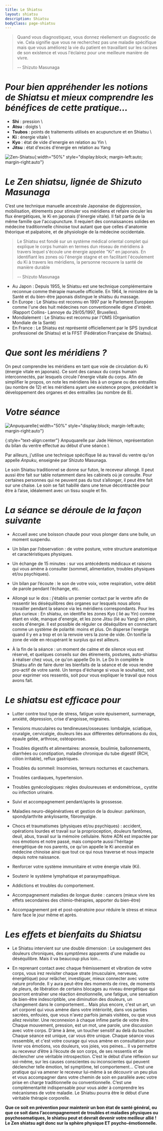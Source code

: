```yaml
---
title: Le Shiatsu
layout: shiatsu
description: Shiatsu
bodyClass: page-shiatsu
---
```


> Quand vous diagnostiquez, vous donnez réellement un diagnostic de vie. Cela signifie que vous ne recherchez pas une maladie spécifique mais que vous améliorez la vie du patient en travaillant sur les racines de son existence et vous l'éclairez pour une meilleure manière de vivre.
>
> -- Shizuto Masunaga

# *Pour bien appréhender les notions de Shiatsu et mieux comprendre les bénéfices de cette pratique...*

- **Shi** : pression \
- **Atsu** : doigts \
- **Tsubos** : points de traitements utilisés en acupuncture et en Shiatsu \
- **Ki** : énergie vitale \
- **Kyo** : état de vide d'energie en relation au Yin \
- **Jitsu** : état d'excès d'énergie en relation au Yang

![Zen-Shiatsu](/images/shiatsu/zenshiatsu.jpg){:width="50%" style="display:block; margin-left:auto; margin-right:auto"}

# *Le Zen shiatsu, lignée de Shizuto Masunaga*

C’est une technique manuelle ancestrale Japonaise de digipression, mobilisation, étirements pour stimuler vos méridiens et refaire circuler les flux énergétiques, le Ki en japonais (l'énergie vitale). Il fait partie de la même famille que l'accupuncture. Il requiert des connaissances solides en médecine traditionnelle chinoise tout autant que que celles d'anatomie théorique et palpatoire, et de physiologie de la médecine occidentale.

> Le Shiatsu est fondé sur un système médical oriental complet qui explique le corps humain en termes dun réseau de méridiens à travers lequel s'écoule une énergie appelée "Ki" en japonais. En identifiant les zones où l'énergie stagne et en facilitant l'écoulement du Ki à travers les méridiens, la personne recouvre la santé de manière durable
> 
> -- Shizuto Masunaga

- Au Japon : Depuis 1955, le Shiatsu est une technique complémentaire reconnue comme thérapie manuelle officielle. En 1964, le ministère de la Santé et du bien-être japonais distingue le shiatsu du massage. 
- En Europe : Le Shiatsu est reconnu en 1997 par le Parlement Européen comme l'une des huit médecines non conventionnelle digne d'intérêt. (Rapport Collins- Lannoye du 29/05/1997, Bruxelles).
- Mondialement : Le Shiatsu est reconnu par l'OMS (Organisation Mondiale de la Santé)
- En France : Le Shiatsu est représenté officiellement par le SPS (syndicat professionel de Shiatsu) et la FFST (Fédération Française de Shiatsu).

# *Que sont les méridiens ?*
On peut comprendre les méridiens en tant que voie de circulation du Ki (énergie vitale en japonais). Ce sont des canaux du corps humain interconnectés, par lesquels circule l'énergie vitale du corps. Afin de simplifier le propos, on note les méridiens liés à un organe ou des entrailles (au nombre de 12) et les méridiens ayant une existence propre, précédant le développement des organes et des entrailles (au nombre de 8).

# *Votre séance*

![Anpuquarelle](/images/shiatsu/anpuquarelle.jpg){:width="50%" style="display:block; margin-left:auto; margin-right:auto"}

{:style="text-align:center"}
Anpuquarelle par Jade Hémon, représentation du bilan du ventre effectué au début d'une séance.\

Par ailleurs, j'utilise une technique spécifique lié au travail du ventre qu'on appelle *Anpuku*,  enseignée par Shizuto Masunaga. 

Le soin Shiatsu traditionnel se donne sur futon, le receveur allongé. Il peut aussi être fait sur table notamment dans les cabinets où je consulte. Pour certaines personnes qui ne peuvent pas du tout s’allonger, il peut être fait sur une chaise. Le soin se fait habillé dans une tenue décontractée pour être à l’aise, idéalement avec un tissu souple et fin. 

# *La séance se déroule de la façon suivante*

- Accueil avec une boisson chaude pour vous plonger dans une bulle, un moment suspendu.

- Un bilan par l’observation : de votre posture, votre structure anatomique et caractéristiques physiques.

- Un échange de 15 minutes : sur vos antécédents médicaux et raisons qui vous amène à consulter (sommeil, alimentation, troubles physiques et/ou psychiques).

- Un bilan par l’écoute : le son de votre voix, votre respiration, votre débit de parole pendant l’échange, etc.

- Allongé sur le dos : j'établis un premier contact par le ventre afin de ressentir les déséquilibres des organes sur lesquels nous allons travailler pendant la séance via les méridiens correspondants.
Pour les plus curieux : En shiatsu, on identifie les zones Kyo ( lié au Yin) comme étant en vide, manque d'energie, et les zone Jitsu (lié au Yang) en plein, excès d'énergie. Il est possible de réguler ce déséqulibre en connectant comme un système de polarité: moins et plus. On disperse l'energie quand il y en a trop et on la renvoie vers la zone de vide. On tonifie la zone de vide en récupérant le surplus qui est ailleurs.

- À la fin de la séance : un moment de calme et de silence vous est réservé, et quelques conseils sur des étirements, postures, auto-shiatsu à réaliser chez vous, ce qu'on appelle Do In. Le Do In complète le Shiatsu afin de faire durer les bienfaits de la séance et de vous rendre pro-actif de votre santé. Un temps d'échange si vous le souhaitez, soit pour exprimer vos ressentis, soit pour vous expliquer le travail que nous avons fait.

# *Le shiatsu est efficace pour*

- Lutter contre tout type de stress, fatigue voire épuisement, surmenage, anxiété, dépression, crise d'angoisse, migraines.

- Tensions musculaires ou tendineuses/osseuses: lombalgie, sciatique, cruralgie, cervicalgie, douleurs liés aux différentes déformations du dos, épaule gelée, arthrose, ostéoporose.

- Troubles digestifs et alimentaires: anorexie, boulimie, ballonnements, diarrhées ou constipation, maladie chronique du tube digestif (RCH, côlon irritable), reflux gastriques.

- Troubles du sommeil: Insomnies, terreurs nocturnes et cauchemars.

- Troubles cardiaques, hypertension.

- Troubles gynécologiques: règles douloureuses et endométriose,, cystite ou infection urinaire.

- Suivi et accompagnement pendant/après la grossesse.

- Maladies neuro-dégénératives et gestion de la douleur: parkinson, spondylarthrite ankylosante, fibromyalgie.

- Chocs et traumatismes (physiques et/ou psychiques) : accident, opérations lourdes et travail sur la proprioception, douleurs fantômes, deuil, abus, travail sur la mémoire cellulaire.
Notre ADN est impactée par nos émotions et notre passé, mais comporte aussi l'héritage énergétique de nos parents, ce qu'on appelle le Ki ancestral en médecine chinoise ainsi que tout ce qui nous traverse et nous impacte depuis notre naissance.

- Renforcer votre système immunitaire et votre énergie vitale (Ki). 

- Soutenir le système lymphatique et parasympathique.

- Addictions et troubles du comportement.

- Accompagnement maladies de longue durée : cancers (mieux vivre les effets secondaires des chimio-thérapies, apporter du bien-être)

- Accompagnement pré et post-opératoire pour réduire le stress et mieux faire face le jour même et après.

# *Les effets et bienfaits du Shiatsu*

- Le Shiatsu intervient sur une double dimension : Le soulagement des douleurs chroniques, des *symptômes* apparents d'une maladie ou déséquilibre. Mais il va beaucoup plus loin... 

- En reprenant contact avec chaque frémissement et vibration de votre corps, vous irez revisiter chaque strate (musculaire, nerveuse, énergétique) pour relâcher, investiguer, mieux connecter avec votre nature profonde.  Il y aura peut-être des moments de rires, de moments de pleurs, de libération de certains blocages au niveau énergétique qui pourront entraîner une réaction émotionnelle, une fatigue, une sensation de bien-être indescriptible, une diminution des douleurs, un changement dans le comportement…
Mais plus encore, c'est un art, un art corporel qui vous amène dans votre intériorité, dans vos parties sacrées, enfouies, que vous n'avez parfois jamais visitées, ou que vous allez revisiter. Une reconnexion à chaque infime partie de votre être. Chaque mouvement, pression, est un mot, une parole, une discussion avec votre corps. D'âme à âme, un toucher sensitif au delà du toucher.
Chaque séance est unique, car vous être unique. Chaque séance vous ressemble, et c'est votre courage qui vous amène en consultation pour livrer vos émotions, vos douleurs, vos joies, vos peines... 
Il va permettre au receveur d’être à l’écoute de son corps, de ses ressentis et de déclencher une véritable introspection. C’est le début d’une réflexion sur soi-même, sur les causes conscientes ou inconscientes qui peuvent déclencher telle émotion, tel symptôme, tel comportement... C’est une pratique qui va amener le receveur lui-même à se découvrir un peu plus et vous accompagner dans votre chemin de soin en parallèle avec votre prise en charge traditionnelle ou conventionnelle. C’est une complémentarité indispensable pour vous aider à comprendre les mécanismes de votre maladie. 
Le Shiatsu pourra être le début d’une véritable thérapie corporelle.

**Que ce soit en prévention pour maintenir un bon état de santé général, ou que ce soit dans l’accompagnement de troubles et maladies physiques ou psychosomatiques, le shiatsu peut et devrait devenir votre meilleur allié ! Le Zen shiatsu agit donc sur la sphère physique ET psycho-émotionnelle.**


